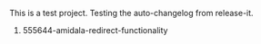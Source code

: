 This is a test project. Testing the auto-changelog from release-it. 

1. 555644-amidala-redirect-functionality
